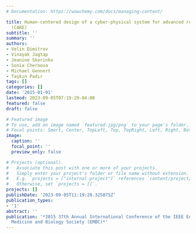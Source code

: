 ```yaml
---
# Documentation: https://wowchemy.com/docs/managing-content/

title: Human-centered design of a cyber-physical system for advanced response to Ebola
  (CARE)
subtitle: ''
summary: ''
authors:
- Velin Dimitrov
- Vinayak Jagtap
- Jeanine Skorinko
- Sonia Chernova
- Michael Gennert
- Taşkın Padır
tags: []
categories: []
date: '2015-01-01'
lastmod: 2023-09-05T07:19:29-04:00
featured: false
draft: false

# Featured image
# To use, add an image named `featured.jpg/png` to your page's folder.
# Focal points: Smart, Center, TopLeft, Top, TopRight, Left, Right, BottomLeft, Bottom, BottomRight.
image:
  caption: ''
  focal_point: ''
  preview_only: false

# Projects (optional).
#   Associate this post with one or more of your projects.
#   Simply enter your project's folder or file name without extension.
#   E.g. `projects = ["internal-project"]` references `content/project/deep-learning/index.md`.
#   Otherwise, set `projects = []`.
projects: []
publishDate: '2023-09-05T11:19:28.325875Z'
publication_types:
- '1'
abstract: ''
publication: '*2015 37th Annual International Conference of the IEEE Engineering in
  Medicine and Biology Society (EMBC)*'
---
```

